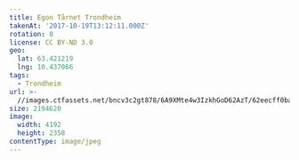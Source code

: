 ```yaml
---
title: Egon Tårnet Trondheim
takenAt: '2017-10-19T13:12:11.000Z'
rotation: 0
license: CC BY-ND 3.0
geo:
  lat: 63.421219
  lng: 10.437066
tags:
  - Trondheim
url: >-
  //images.ctfassets.net/bncv3c2gt878/6A9XMte4w3IzkhGoD62AzT/62eecff0ba18ac332fa686fc9fc1e046/egon-trnet-trondheim_37149644384_o
size: 2194620
image:
  width: 4192
  height: 2358
contentType: image/jpeg
---
```



